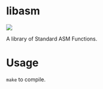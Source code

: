 # libasm
<img src ="https://img.shields.io/badge/Result-100%2F100-green"/>

A library of Standard ASM Functions.

# Usage
<code>make</code> to compile.
